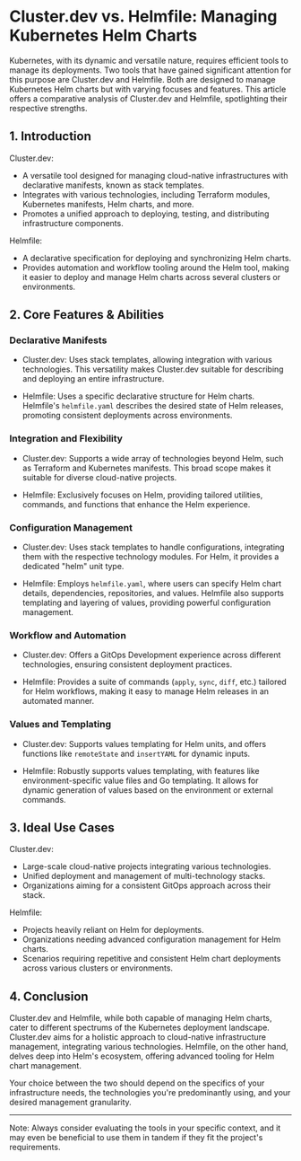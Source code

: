 # Cluster.dev vs. Helmfile: Managing Kubernetes Helm Charts

Kubernetes, with its dynamic and versatile nature, requires efficient tools to manage its deployments. Two tools that have gained significant attention for this purpose are Cluster.dev and Helmfile. Both are designed to manage Kubernetes Helm charts but with varying focuses and features. This article offers a comparative analysis of Cluster.dev and Helmfile, spotlighting their respective strengths.

## 1. Introduction

Cluster.dev:

- A versatile tool designed for managing cloud-native infrastructures with declarative manifests, known as stack templates.
- Integrates with various technologies, including Terraform modules, Kubernetes manifests, Helm charts, and more.
- Promotes a unified approach to deploying, testing, and distributing infrastructure components.

Helmfile:

- A declarative specification for deploying and synchronizing Helm charts.
- Provides automation and workflow tooling around the Helm tool, making it easier to deploy and manage Helm charts across several clusters or environments.

## 2. Core Features & Abilities

### Declarative Manifests

- Cluster.dev: Uses stack templates, allowing integration with various technologies. This versatility makes Cluster.dev suitable for describing and deploying an entire infrastructure.

- Helmfile: Uses a specific declarative structure for Helm charts. Helmfile's `helmfile.yaml` describes the desired state of Helm releases, promoting consistent deployments across environments.

### Integration and Flexibility

- Cluster.dev: Supports a wide array of technologies beyond Helm, such as Terraform and Kubernetes manifests. This broad scope makes it suitable for diverse cloud-native projects.

- Helmfile: Exclusively focuses on Helm, providing tailored utilities, commands, and functions that enhance the Helm experience.

### Configuration Management

- Cluster.dev: Uses stack templates to handle configurations, integrating them with the respective technology modules. For Helm, it provides a dedicated "helm" unit type.

- Helmfile: Employs `helmfile.yaml`, where users can specify Helm chart details, dependencies, repositories, and values. Helmfile also supports templating and layering of values, providing powerful configuration management.

### Workflow and Automation

- Cluster.dev: Offers a GitOps Development experience across different technologies, ensuring consistent deployment practices.

- Helmfile: Provides a suite of commands (`apply`, `sync`, `diff`, etc.) tailored for Helm workflows, making it easy to manage Helm releases in an automated manner.

### Values and Templating

- Cluster.dev: Supports values templating for Helm units, and offers functions like `remoteState` and `insertYAML` for dynamic inputs.

- Helmfile: Robustly supports values templating, with features like environment-specific value files and Go templating. It allows for dynamic generation of values based on the environment or external commands.

## 3. Ideal Use Cases

Cluster.dev:

- Large-scale cloud-native projects integrating various technologies.
- Unified deployment and management of multi-technology stacks.
- Organizations aiming for a consistent GitOps approach across their stack.

Helmfile:

- Projects heavily reliant on Helm for deployments.
- Organizations needing advanced configuration management for Helm charts.
- Scenarios requiring repetitive and consistent Helm chart deployments across various clusters or environments.

## 4. Conclusion

Cluster.dev and Helmfile, while both capable of managing Helm charts, cater to different spectrums of the Kubernetes deployment landscape. Cluster.dev aims for a holistic approach to cloud-native infrastructure management, integrating various technologies. Helmfile, on the other hand, delves deep into Helm's ecosystem, offering advanced tooling for Helm chart management.

Your choice between the two should depend on the specifics of your infrastructure needs, the technologies you're predominantly using, and your desired management granularity.

---

Note: Always consider evaluating the tools in your specific context, and it may even be beneficial to use them in tandem if they fit the project's requirements.
